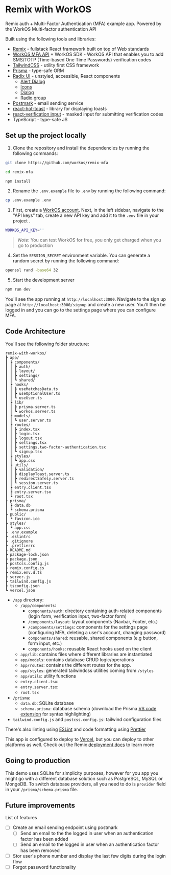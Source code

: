 # Remix with WorkOS

Remix auth + Multi-Factor Authentication (MFA) example app. Powered by the WorkOS Multi-factor authentication API

Built using the following tools and libraries:
- [Remix](https://remix.run) - fullstack React framework built on top of Web standards
- [WorkOS MFA API](https://workos.com/docs/mfa/guide) + WorkOS SDK - WorkOS API that enables you to add SMS/TOTP (Time-based One Time Passwords) verification codes 
- [TailwindCSS](https://tailwindcss.com) - utility first CSS framework
- [Prisma](https://prisma.io) - type-safe ORM
- [Radix UI](https://radix-ui.com) - unstyled, accessible, React components
  - [Alert Dialog](https://radix-ui.com/docs/primitives/components/alert-dialog)
  - [Icons](https://icons.modulz.app/)
  - [Dialog](https://radix-ui.com/docs/primitives/components/dialog)
  - [Radio group](https://radix-ui.com/docs/primitives/components/radio-group)
- [Postmark](https://postmark.com) - email sending service
- [react-hot-toast](https://react-hot-toast.com/) - library for displaying toasts
- [react-verification input](https://npmjs.com/package/react-verification-input) - masked input for submitting verification codes
- TypeScript -  type-safe JS
## Set up the  project locally

1. Clone the repository and install the dependencies by running the following commands:

```bash
git clone https://github.com/workos/remix-mfa

cd remix-mfa

npm install

```

2. Rename the `.env.example` file to `.env` by running the following command:

```bash
cp .env.example .env
```

1. First, create a [WorkOS account](https://dashboard.workos.com/signup). Next, in the left sidebar, navigate to the "API keys" tab, create a new API key and add it to the `.env` file in your project .

```bash
WORKOS_API_KEY=''
```

> *Note*: You can test WorkOS for free, you only get charged when you go to production 

4. Set the `SESSION_SECRET` environment variable. You can generate a random secret by running the following command:

```bash
openssl rand -base64 32
```

5. Start the development server

```bash
npm run dev
```

You'll see the app running at `http://localhost:3000`. Navigate to the sign up page at `http://localhost:3000/signup` and create a new user. You'll then be logged in and you can go to the settings page where you can configure MFA.

## Code Architecture

You'll see the following folder structure:

```
remix-with-workos/
┣ app/
┃ ┣ components/
┃ ┃ ┣ auth/
┃ ┃ ┣ layout/
┃ ┃ ┣ settings/
┃ ┃ ┗ shared/
┃ ┣ hooks/
┃ ┃ ┣ useMatchesData.ts
┃ ┃ ┣ useOptionalUser.ts
┃ ┃ ┗ useUser.ts
┃ ┣ lib/
┃ ┃ ┣ prisma.server.ts
┃ ┃ ┗ workos.server.ts
┃ ┣ models/
┃ ┃ ┗ user.server.ts
┃ ┣ routes/
┃ ┃ ┣ index.tsx
┃ ┃ ┣ login.tsx
┃ ┃ ┣ logout.tsx
┃ ┃ ┣ settings.tsx
┃ ┃ ┣ settings.two-factor-authentication.tsx
┃ ┃ ┗ signup.tsx
┃ ┣ styles/
┃ ┃ ┗ app.css
┃ ┣ utils/
┃ ┃ ┣ validation/
┃ ┃ ┣ displayToast.server.ts
┃ ┃ ┣ redirectSafely.server.ts
┃ ┃ ┗ session.server.ts
┃ ┣ entry.client.tsx
┃ ┣ entry.server.tsx
┃ ┗ root.tsx
┣ prisma/
┃ ┣ data.db
┃ ┗ schema.prisma
┣ public/
┃ ┗ favicon.ico
┣ styles/
┃ ┗ app.css
┣ .env.example
┣ .eslintrc
┣ .gitignore
┣ .prettierrc
┣ README.md
┣ package-lock.json
┣ package.json
┣ postcss.config.js
┣ remix.config.js
┣ remix.env.d.ts
┣ server.js
┣ tailwind.config.js
┣ tsconfig.json
┗ vercel.json
```

- `/app` directory:
  - `/app/components`:
    - `components/auth`: directory containing auth-related components (login form, verification input, two-factor form)
    - `/components/layout`: layout components (Navbar, Footer, etc.)
    - `/components/settings`: components for the settings page (configuring MFA, deleting a user's account, changing password)
    - `components/shared`: reusable, shared components (e.g button, form input, etc.)
    - `components/hooks`: reusable React hooks used on the client
  - `app/lib`: contains files where different libraries are instantiated
  - `app/models`: contains database CRUD logic/operations
  - `app/routes`: contains the different routes for the app.
  - `app/styles`: generated tailwindcss utilities coming from `/styles`
  - `app/utils`: utility functions
  - `entry.client.tsx`: 
  - `entry.server.tsx`:
  - `root.tsx`
- `/prisma`:
  - `data.db`: SQLite database
  - `schema.prisma`: database schema (download the Prisma [VS code extension](https://marketplace.visualstudio.com/items?itemName=Prisma.prisma) for syntax highlighting)
- `tailwind.config.js` and `postcss.config.js`: tailwind configuration files

There's also linting using [ESLint](https://eslint.org) and code formatting using [Prettier](https://prettier.io)

This app is configured to deploy to [Vercel](https://vercel.com), but you can deploy to other platforms as well. Check out the Remix [deployment docs](https://remix.run/docs/en/v1/guides/deployment) to learn more

## Going to production

This demo uses SQLite for simplicity purposes, however for you app you might go with a different database solution such as PostgreSQL, MySQL or MongoDB. To switch database providers, all you need to do is `provider` field in your `/prisma/schema.prisma` file.

## Future improvements

List of features 

- [ ] Create an email sending endpoint using postmark
  - [ ] Send an email to the the logged in user when an authentication factor has been added
  - [ ] Send an email to the logged in user when an authentication factor has been removed
- [ ] Stor user's phone number and display the last few digits during the login flow
- [ ] Forgot password functionality
